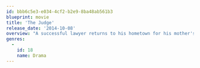 ```yaml
---
id: bbb6c5e3-e034-4cf2-b2e9-8ba48ab561b3
blueprint: movie
title: 'The Judge'
release_date: '2014-10-08'
overview: "A successful lawyer returns to his hometown for his mother's funeral only to discover that his estranged father, the town's judge, is suspected of murder."
genres:
  -
    id: 18
    name: Drama
---
```

